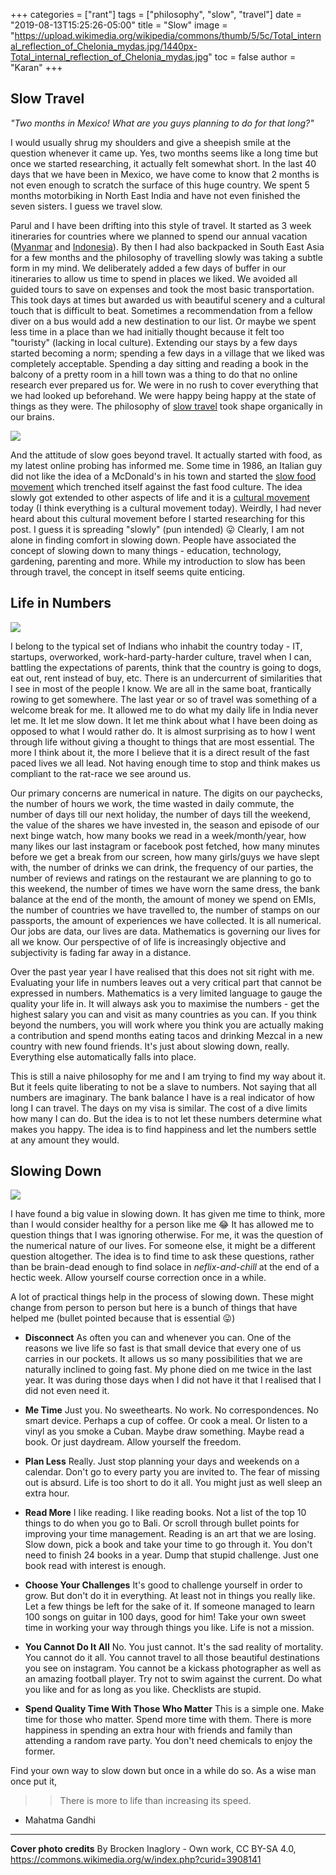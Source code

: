 +++
categories = ["rant"]
tags = ["philosophy", "slow", "travel"]
date = "2019-08-13T15:25:26-05:00"
title = "Slow"
image = "https://upload.wikimedia.org/wikipedia/commons/thumb/5/5c/Total_internal_reflection_of_Chelonia_mydas.jpg/1440px-Total_internal_reflection_of_Chelonia_mydas.jpg"
toc = false
author = "Karan"
+++

## Slow Travel

_"Two months in Mexico! What are you guys planning to do for that long?"_

I would usually shrug my shoulders and give a sheepish smile at the question whenever it came up. Yes, two months seems like a long time but once we started researching, it actually felt somewhat short. In the last 40 days that we have been in Mexico, we have come to know that 2 months is not even enough to scratch the surface of this huge country. We spent 5 months motorbiking in North East India and have not even finished the seven sisters. I guess we travel slow.

Parul and I have been drifting into this style of travel. It started as 3 week itineraries for countries where we planned to spend our annual vacation ([Myanmar](/tags/myanmar/) and [Indonesia](/tags/indonesia/)). By then I had also backpacked in South East Asia for a few months and the philosophy of travelling slowly was taking a subtle form in my mind. We deliberately added a few days of buffer in our itineraries to allow us time to spend in places we liked. We avoided all guided tours to save on expenses and took the most basic transportation. This took days at times but awarded us with beautiful scenery and a cultural touch that is difficult to beat. Sometimes a recommendation from a fellow diver on a bus would add a new destination to our list. Or maybe we spent less time in a place than we had initially thought because it felt too "touristy" (lacking in local culture). Extending our stays by a few days started becoming a norm; spending a few days in a village that we liked was completely acceptable. Spending a day sitting and reading a book in the balcony of a pretty room in a hill town was a thing to do that no online research ever prepared us for. We were in no rush to cover everything that we had looked up beforehand. We were happy being happy at the state of things as they were. The philosophy of [slow travel](https://www.slowmovement.com/slow_travel.php) took shape organically in our brains.

<div class="postimg">
  <a href="https://live.staticflickr.com/4537/37618298144_eaedae7cd1_c.jpg" data-toggle="lightbox">
    <img loading="lazy" src="https://live.staticflickr.com/4537/37618298144_eaedae7cd1.jpg">
  </a>
</div>

And the attitude of slow goes beyond travel. It actually started with food, as my latest online probing has informed me. Some time in 1986, an Italian guy did not like the idea of a McDonald's in his town and started the [slow food movement](https://en.wikipedia.org/wiki/Slow_Food) which trenched itself against the fast food culture. The idea slowly got extended to other aspects of life and it is a [cultural movement](<https://en.wikipedia.org/wiki/Slow_movement_(culture)>) today (I think everything is a cultural movement today). Weirdly, I had never heard about this cultural movement before I started researching for this post. I guess it is spreading "slowly" (pun intended) :stuck_out_tongue: Clearly, I am not alone in finding comfort in slowing down. People have associated the concept of slowing down to many things - education, technology, gardening, parenting and more. While my introduction to slow has been through travel, the concept in itself seems quite enticing.

## Life in Numbers

<div class="postimg">
  <a href="https://live.staticflickr.com/65535/48532601707_b6668c06e4_c.jpg" data-toggle="lightbox">
    <img loading="lazy" src="https://live.staticflickr.com/65535/48532601707_b6668c06e4.jpg">
  </a>
</div>

I belong to the typical set of Indians who inhabit the country today - IT, startups, overworked, work-hard-party-harder culture, travel when I can, battling the expectations of parents, think that the country is going to dogs, eat out, rent instead of buy, etc. There is an undercurrent of similarities that I see in most of the people I know. We are all in the same boat, frantically rowing to get somewhere. The last year or so of travel was something of a welcome break for me. It allowed me to do what my daily life in India never let me. It let me slow down. It let me think about what I have been doing as opposed to what I would rather do. It is almost surprising as to how I went through life without giving a thought to things that are most essential. The more I think about it, the more I believe that it is a direct result of the fast paced lives we all lead. Not having enough time to stop and think makes us compliant to the rat-race we see around us.

Our primary concerns are numerical in nature. The digits on our paychecks, the number of hours we work, the time wasted in daily commute, the number of days till our next holiday, the number of days till the weekend, the value of the shares we have invested in, the season and episode of our next binge watch, how many books we read in a week/month/year, how many likes our last instagram or facebook post fetched, how many minutes before we get a break from our screen, how many girls/guys we have slept with, the number of drinks we can drink, the frequency of our parties, the number of reviews and ratings on the restaurant we are planning to go to this weekend, the number of times we have worn the same dress, the bank balance at the end of the month, the amount of money we spend on EMIs, the number of countries we have travelled to, the number of stamps on our passports, the amount of experiences we have collected. It is all numerical. Our jobs are data, our lives are data. Mathematics is governing our lives for all we know. Our perspective of of life is increasingly objective and subjectivity is fading far away in a distance.

Over the past year year I have realised that this does not sit right with me. Evaluating your life in numbers leaves out a very critical part that cannot be expressed in numbers. Mathematics is a very limited language to gauge the quality your life in. It will always ask you to maximise the numbers - get the highest salary you can and visit as many countries as you can. If you think beyond the numbers, you will work where you think you are actually making a contribution and spend months eating tacos and drinking Mezcal in a new country with new found friends. It's just about slowing down, really. Everything else automatically falls into place.

This is still a naive philosophy for me and I am trying to find my way about it. But it feels quite liberating to not be a slave to numbers. Not saying that all numbers are imaginary. The bank balance I have is a real indicator of how long I can travel. The days on my visa is similar. The cost of a dive limits how many I can do. But the idea is to not let these numbers determine what makes you happy. The idea is to find happiness and let the numbers settle at any amount they would.

## Slowing Down

<div class="postimg">
  <a href="https://live.staticflickr.com/65535/48532472786_9a980fd1b2_c.jpg" data-toggle="lightbox">
    <img loading="lazy" src="https://live.staticflickr.com/65535/48532472786_9a980fd1b2.jpg">
  </a>
</div>

I have found a big value in slowing down. It has given me time to think, more than I would consider healthy for a person like me :joy: It has allowed me to question things that I was ignoring otherwise. For me, it was the question of the numerical nature of our lives. For someone else, it might be a different question altogether. The idea is to find time to ask these questions, rather than be brain-dead enough to find solace in _neflix-and-chill_ at the end of a hectic week. Allow yourself course correction once in a while.

A lot of practical things help in the process of slowing down. These might change from person to person but here is a bunch of things that have helped me (bullet pointed because that is essential :stuck_out_tongue:)

- **Disconnect** As often you can and whenever you can. One of the reasons we live life so fast is that small device that every one of us carries in our pockets. It allows us so many possibilities that we are naturally inclined to going fast. My phone died on me twice in the last year. It was during those days when I did not have it that I realised that I did not even need it.

- **Me Time** Just you. No sweethearts. No work. No correspondences. No smart device. Perhaps a cup of coffee. Or cook a meal. Or listen to a vinyl as you smoke a Cuban. Maybe draw something. Maybe read a book. Or just daydream. Allow yourself the freedom.

- **Plan Less** Really. Just stop planning your days and weekends on a calendar. Don't go to every party you are invited to. The fear of missing out is absurd. Life is too short to do it all. You might just as well sleep an extra hour.

- **Read More** I like reading. I like reading books. Not a list of the top 10 things to do when you go to Bali. Or scroll through bullet points for improving your time management. Reading is an art that we are losing. Slow down, pick a book and take your time to go through it. You don't need to finish 24 books in a year. Dump that stupid challenge. Just one book read with interest is enough.

- **Choose Your Challenges** It's good to challenge yourself in order to grow. But don't do it in everything. At least not in things you really like. Let a few things be left for the sake of it. If someone managed to learn 100 songs on guitar in 100 days, good for him! Take your own sweet time in working your way through things you like. Life is not a mission.

- **You Cannot Do It All** No. You just cannot. It's the sad reality of mortality. You cannot do it all. You cannot travel to all those beautiful destinations you see on instagram. You cannot be a kickass photographer as well as an amazing football player. Try not to swim against the current. Do what you like and for as long as you like. Checklists are stupid.

- **Spend Quality Time With Those Who Matter** This is a simple one. Make time for those who matter. Spend more time with them. There is more happiness in spending an extra hour with friends and family than attending a random rave party. You don't need chemicals to enjoy the former.

Find your own way to slow down but once in a while do so. As a wise man once put it,

> > There is more to life than increasing its speed.

- Mahatma Gandhi

<hr />

**Cover photo credits**
By Brocken Inaglory - Own work, CC BY-SA 4.0, https://commons.wikimedia.org/w/index.php?curid=3908141
